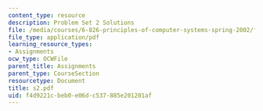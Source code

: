 ```yaml
---
content_type: resource
description: Problem Set 2 Solutions
file: /media/courses/6-826-principles-of-computer-systems-spring-2002/f4d9221cbeb0e06dc537885e201201af_s2.pdf
file_type: application/pdf
learning_resource_types:
- Assignments
ocw_type: OCWFile
parent_title: Assignments
parent_type: CourseSection
resourcetype: Document
title: s2.pdf
uid: f4d9221c-beb0-e06d-c537-885e201201af
---
```

